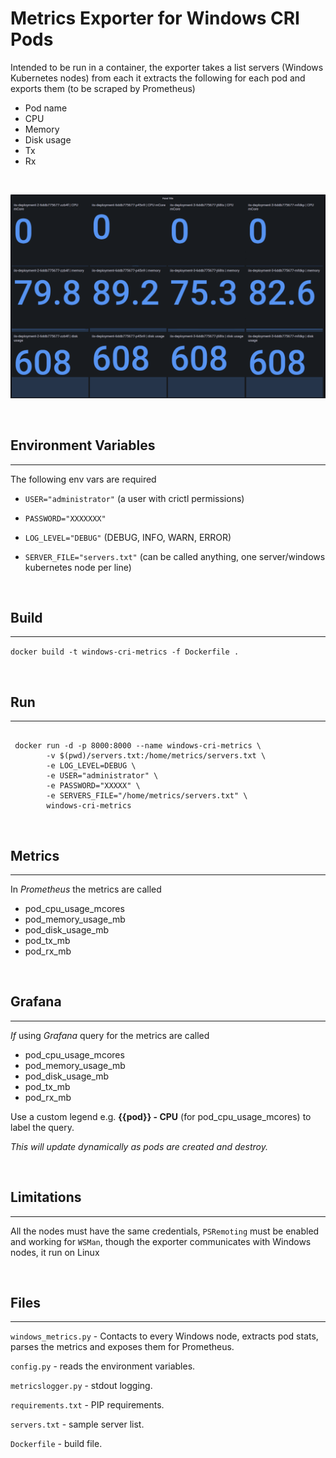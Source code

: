 # Metrics Exporter for Windows CRI Pods

Intended to be run in a container, the exporter takes a list servers (Windows Kubernetes nodes) from each it extracts the following for each pod and exports them (to be scraped by Prometheus)

-  Pod name
-  CPU
-  Memory
-  Disk usage
-  Tx
-  Rx

<br>

![Example in Grafana](grafana.png "Example in Grafana")

<br>

## Environment Variables

---

The following env vars are required

- `USER="administrator"` (a user with crictl permissions)

- `PASSWORD="XXXXXXX"` 

- `LOG_LEVEL="DEBUG"` (DEBUG, INFO, WARN, ERROR)

- `SERVER_FILE="servers.txt"` (can be called anything, one server/windows kubernetes node per line)

<br>

## Build

---

`docker build -t windows-cri-metrics -f Dockerfile .` 

<br>

## Run

---

```

 docker run -d -p 8000:8000 --name windows-cri-metrics \
        -v $(pwd)/servers.txt:/home/metrics/servers.txt \
        -e LOG_LEVEL=DEBUG \
        -e USER="administrator" \
        -e PASSWORD="XXXXX" \
        -e SERVERS_FILE="/home/metrics/servers.txt" \
        windows-cri-metrics

```

<br>

## Metrics

---

In _Prometheus_ the metrics are called

- pod_cpu_usage_mcores
- pod_memory_usage_mb
- pod_disk_usage_mb
- pod_tx_mb
- pod_rx_mb

<br>

## Grafana

---

_If_ using _Grafana_ query for the metrics are called

- pod_cpu_usage_mcores
- pod_memory_usage_mb
- pod_disk_usage_mb
- pod_tx_mb
- pod_rx_mb

Use a custom legend e.g. __{{pod}} - CPU__ (for pod_cpu_usage_mcores) to label the query.

_This will update dynamically as pods are created and destroy._

<br>

## Limitations

---
All the nodes must have the same credentials, `PSRemoting` must be enabled and working for `WSMan`, though the exporter communicates with Windows nodes, it run on Linux



<br>

## Files

---

`windows_metrics.py` - Contacts to every Windows node, extracts pod stats, parses the metrics and exposes them for Prometheus.

`config.py` - reads the environment variables.

`metricslogger.py` - stdout logging.

`requirements.txt` - PIP requirements.

`servers.txt` - sample server list.

`Dockerfile` - build file.